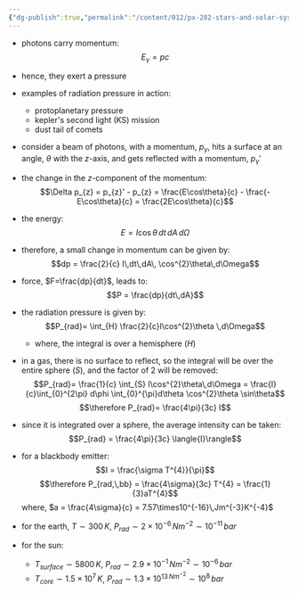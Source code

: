 ```yaml
---
{"dg-publish":true,"permalink":"/content/012/px-282-stars-and-solar-system/term-1-stars/c-stellar-atmosphere/c10-13-radiative-transfer/px-282-c11-radiation-pressure/","noteIcon":"1","created":"2024-11-25T10:50:32.000+00:00","updated":"2024-12-22T16:19:45.737+00:00"}
---
```


- photons carry momentum: 
$$E_{\gamma} = pc$$
- hence, they exert a pressure

- examples of radiation pressure in action:
	- protoplanetary pressure
	- kepler's second light (KS) mission 
	- dust tail of comets

- consider a beam of photons, with a momentum, $p_{\gamma}$, hits a surface at an angle, $\theta$ with the $z$-axis, and gets reflected with a momentum, $p_{\gamma}'$
- the change in the $z$-component of the momentum: 
$$\Delta p_{z} = p_{z}' - p_{z} = \frac{E\cos\theta}{c} - \frac{-E\cos\theta}{c} = \frac{2E\cos\theta}{c}$$
- the energy: 
$$E = I\cos\theta\,dt\,dA\,d\Omega$$
- therefore, a small change in momentum can be given by:
$$dp = \frac{2}{c} I\,dt\,dA\, \cos^{2}\theta\,d\Omega$$
- force, $F=\frac{dp}{dt}$, leads to: 
$$P = \frac{dp}{dt\,dA}$$
- the radiation pressure is given by: 
$$P_{rad}= \int_{H} \frac{2}{c}I\cos^{2}\theta \,d\Omega$$
	- where, the integral is over a hemisphere ($H$)

- in a gas, there is no surface to reflect, so the integral will be over the entire sphere ($S$), and the factor of $2$ will be removed: 
$$P_{rad}= \frac{1}{c} \int_{S} I\cos^{2}\theta\,d\Omega = \frac{I}{c}\int_{0}^{2\pi} d\phi \int_{0}^{\pi}d\theta \cos^{2}\theta \sin\theta$$
$$\therefore P_{rad}= \frac{4\pi}{3c} I$$
- since it is integrated over a sphere, the average intensity can be taken:
$$P_{rad} = \frac{4\pi}{3c} \langle{I}\rangle$$
- for a blackbody emitter: 
$$I = \frac{\sigma T^{4}}{\pi}$$
$$\therefore P_{rad,\,bb} = \frac{4\sigma}{3c} T^{4} = \frac{1}{3}aT^{4}$$
	where, $a = \frac{4\sigma}{c} = 7.57\times10^{-16}\,Jm^{-3}K^{-4}$


- for the earth, $T\sim300\,K$, $P_{rad} \sim 2\times10^{-6}\,Nm^{-2} \sim 10^{-11}\,bar$
- for the sun: 
	- $T_{surface}\sim 5800\,K$, $P_{rad} \sim 2.9\times10^{-1}\,Nm^{-2} \sim10^{-6}\,bar$
	- $T_{core} \sim 1.5\times10^{7}\,K$, $P_{rad}\sim 1.3\times10^{13\,Nm^{-2}}\sim 10^{8}\,bar$
